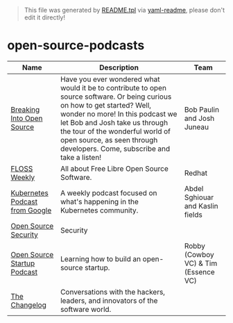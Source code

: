 > This file was generated by [README.tpl](README.tpl) via [yaml-readme](https://github.com/LinuxSuRen/yaml-readme), please don't edit it directly!


# open-source-podcasts

| Name | Description | Team |
|---|---|---|
| [Breaking Into Open Source](https://www.pubhouse.net/breaking-into-open-source) | Have you ever wondered what would it be to contribute to open source software. Or being curious on how to get started? Well, wonder no more! In this podcast we let Bob and Josh take us through the tour of the wonderful world of open source, as seen through developers. Come, subscribe and take a listen! | Bob Paulin and Josh Juneau |
| [FLOSS Weekly](https://twit.tv/shows/floss-weekly) | All about Free Libre Open Source Software. | Redhat |
| [Kubernetes Podcast from Google](https://kubernetespodcast.com/) | A weekly podcast focused on what&#39;s happening in the Kubernetes community. | Abdel Sghiouar and Kaslin fields |
| [Open Source Security](https://opensourcesecurity.io/) | Security |  |
| [Open Source Startup Podcast](https://oss-startup-podcast.launchnotes.io/) | Learning how to build an open-source startup. | Robby (Cowboy VC) &amp; Tim (Essence VC) |
| [The Changelog](https://changelog.com/podcast) | Conversations with the hackers, leaders, and innovators of the software world. |  |
